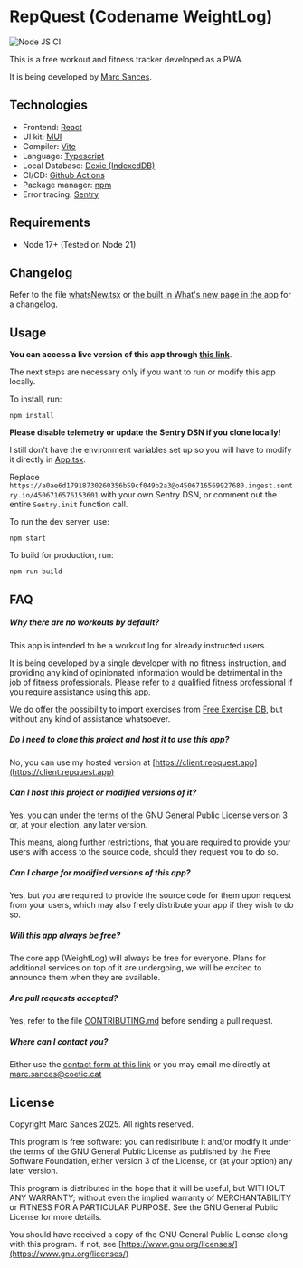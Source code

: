 # RepQuest (Codename WeightLog)

![Node JS CI](https://github.com/marcsances/weightlog/actions/workflows/node.js.yml/badge.svg)

This is a free workout and fitness tracker developed as a PWA.

It is being developed by [Marc Sances](mailto:marc.sances@coetic.cat).

## Technologies

* Frontend: [React](https://react.dev)
* UI kit: [MUI](https://mui.com)
* Compiler: [Vite](https://vitejs.dev)
* Language: [Typescript](https://www.typescriptlang.org/)
* Local Database: [Dexie (IndexedDB)](https://dexie.org)
* CI/CD: [Github Actions](https://github.com/features/actions)
* Package manager: [npm](https://www.npmjs.com/)
* Error tracing: [Sentry](https://sentry.io)

## Requirements

* Node 17+ (Tested on Node 21)

## Changelog

Refer to the file [whatsNew.tsx](./src/pages/whatsNew/whatsNew.tsx) or [the built in What's new page in the app](https://weightlog.marcsances.net/whats-new) for a changelog.

## Usage

**You can access a live version of this app through [this link](https://client.repquest.app)**. 

The next steps are
necessary only if you want to run or modify this app locally.

To install, run:

```
npm install
```

**Please disable telemetry or update the Sentry DSN if you clone locally!**

I still don't have the environment variables set up so you will have to modify it directly in [App.tsx](./src/App.tsx).

Replace ``https://a0ae6d17918730260356b59cf049b2a3@o4506716569927680.ingest.sentry.io/4506716576153601`` with your own Sentry   DSN, or comment out the entire ``Sentry.init`` function call.

To run the dev server, use:

```
npm start
```

To build for production, run:

```
npm run build
```

## FAQ

##### Why there are no workouts by default?

This app is intended to be a workout log for already instructed users.

It is being developed by a single developer with no fitness instruction, and providing any kind of opinionated
information would be detrimental in the job of fitness professionals. Please refer to a qualified fitness professional
if you require assistance using this app.

We do offer the possibility to import exercises from [Free Exercise DB](https://github.com/yuhonas/free-exercise-db), but without any kind of assistance whatsoever.

##### Do I need to clone this project and host it to use this app?

No, you can use my hosted version at [https://client.repquest.app](https://client.repquest.app)

##### Can I host this project or modified versions of it?

Yes, you can under the terms of the GNU General Public License version 3 or, at your election, any later version.

This means, along further restrictions, that you are required to provide your users with access to the source code,
should they request you to do so.

##### Can I charge for modified versions of this app?

Yes, but you are required to provide the source code for them upon request from your users, which may also freely
distribute your app if they wish to do so.

##### Will this app always be free?

The core app (WeightLog) will always be free for everyone. Plans for additional services on top of it are undergoing, we
will be excited to announce them when they are available.

##### Are pull requests accepted?

Yes, refer to the file [CONTRIBUTING.md](./CONTRIBUTING.md) before sending a pull request.

##### Where can I contact you?

Either use the [contact form at this link](https://docs.google.com/forms/d/e/1FAIpQLSdrG44hZZ8MoGzFx2DjIVKSnFylDDbCHtaQL3vhEGM4yuOb8g/viewform?usp=sf_link) or you may email me directly at [marc.sances@coetic.cat](mailto:marc.sances@coetic.cat)

## License

Copyright Marc Sances 2025. All rights reserved.

This program is free software: you can redistribute it and/or modify
it under the terms of the GNU General Public License as published by
the Free Software Foundation, either version 3 of the License, or
(at your option) any later version.

This program is distributed in the hope that it will be useful,
but WITHOUT ANY WARRANTY; without even the implied warranty of
MERCHANTABILITY or FITNESS FOR A PARTICULAR PURPOSE.  See the
GNU General Public License for more details.

You should have received a copy of the GNU General Public License
along with this program.  If not, see [https://www.gnu.org/licenses/](https://www.gnu.org/licenses/)

